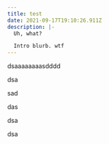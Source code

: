 ```yaml
---
title: test
date: 2021-09-17T19:10:26.911Z
description: |-
  Uh, what?

  Intro blurb. wtf
---
```

dsaaaaaaaasdddd

dsa

sad

das

dsa

dsa